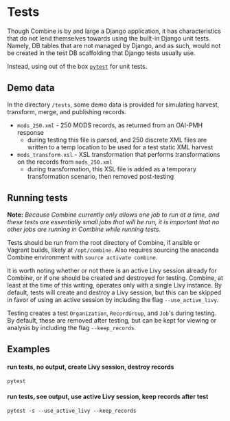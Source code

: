 # Tests

Though Combine is by and large a Django application, it has characteristics that do not lend themselves towards using the built-in Django unit tests.  Namely, DB tables that are not managed by Django, and as such, would not be created in the test DB scaffolding that Django tests usually use.

Instead, using out of the box [`pytest`](https://docs.pytest.org/en/latest/) for unit tests.

## Demo data

In the directory `/tests`, some demo data is provided for simulating harvest, transform, merge, and publishing records.  

  * `mods_250.xml` - 250 MODS records, as returned from an OAI-PMH response
    * during testing this file is parsed, and 250 discrete XML files are written to a temp location to be used for a test static XML harvest
  * `mods_transform.xsl` - XSL transformation that performs transformations on the records from `mods_250.xml`
    * during transformation, this XSL file is added as a temporary transformation scenario, then removed post-testing

## Running tests

**Note:** <em>Because Combine currently only allows one job to run at a time, and these tests are essentially small jobs that will be run, it is important that no other jobs are running in Combine while running tests.</em>

Tests should be run from the root directory of Combine, if ansible or Vagrant builds, likely at `/opt/combine`.  Also requires sourcing the anaconda Combine environment with `source activate combine`.

It is worth noting whether or not there is an active Livy session already for Combine, or if one should be created and destroyed for testing.  Combine, at least at the time of this writing, operates only with a single Livy instance.  By default, tests will create and destroy a Livy session, but this can be skipped in favor of using an active session by including the flag `--use_active_livy`.

Testing creates a test `Organization`, `RecordGroup`, and `Job`'s during testing. By default, these are removed after testing, but can be kept for viewing or analysis by including the flag `--keep_records`.

## Examples

#### run tests, no output, create Livy session, destroy records
```
pytest
```

#### run tests, see output, use active Livy session, keep records after test
```
pytest -s --use_active_livy --keep_records
```


